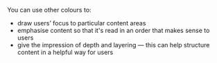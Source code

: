 You can use other colours to:

- draw users’ focus to particular content areas
- emphasise content so that it's read in an order that makes sense to users
- give the impression of depth and layering — this can help structure content in a helpful way for users

